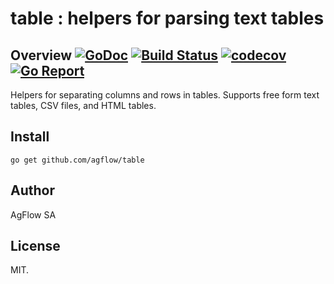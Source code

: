 # table : helpers for parsing text tables 

## Overview [![GoDoc](https://godoc.org/github.com/agflow/table?status.svg)](https://godoc.org/github.com/agflow/table) [![Build Status](https://travis-ci.org/agflow/table.svg?branch=master)](https://travis-ci.org/agflow/table) [![codecov](https://codecov.io/gh/agflow/table/branch/master/graph/badge.svg)](https://codecov.io/gh/agflow/table) [![Go Report](https://goreportcard.com/badge/github.com/agflow/table)](https://goreportcard.com/report/github.com/agflow/table)
Helpers for separating columns and rows in tables. Supports free form text tables, CSV files, and HTML tables.

## Install

```
go get github.com/agflow/table
```

## Author

AgFlow SA

## License

MIT.

